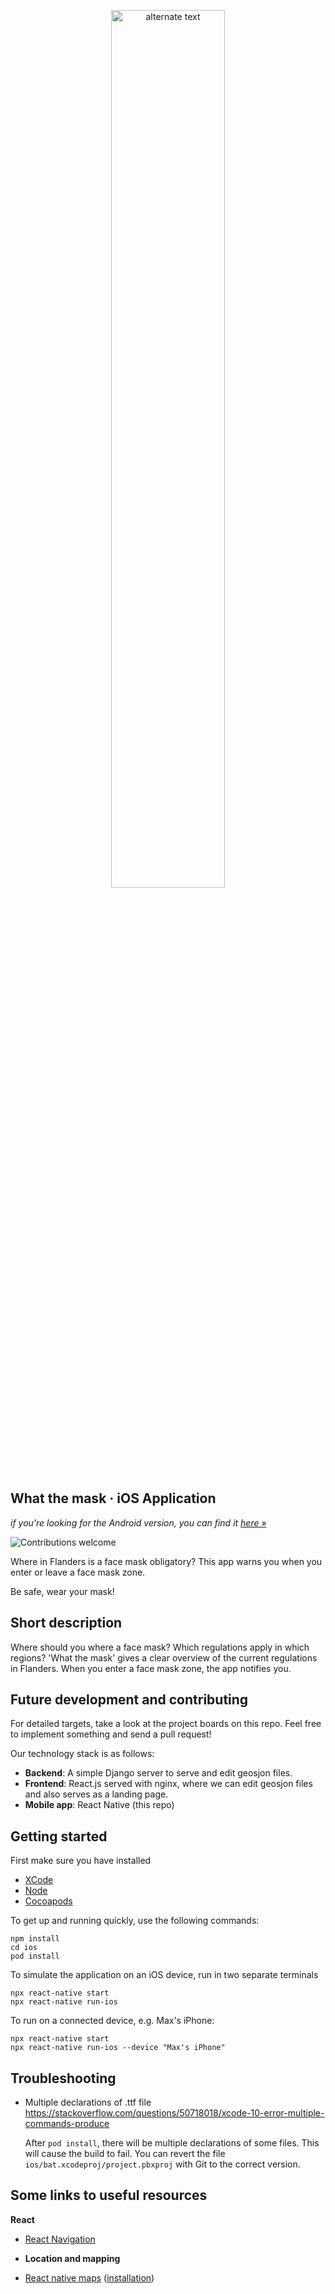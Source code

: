 <p align="center">
    <img src="res/what-the-mask-logo.png" alt="alternate text" width="60%">
 </p>

## What the mask · iOS Application

_if you're looking for the Android version, you can find it [here »](https://github.com/iPieter/what-the-mask-android)_

![Contributions welcome](https://img.shields.io/badge/contributions-welcome-orange.svg)

Where in Flanders is a face mask obligatory? This app warns you when you enter or leave a face mask zone.

Be safe, wear your mask!

## Short description

Where should you where a face mask? Which regulations apply in which regions?
'What the mask' gives a clear overview of the current regulations in Flanders.
When you enter a face mask zone, the app notifies you.

## Future development and contributing

For detailed targets, take a look at the project boards on this repo. Feel free to implement something and send a pull request!

Our technology stack is as follows:

- **Backend**: A simple Django server to serve and edit geosjon files.
- **Frontend**: React.js served with nginx, where we can edit geosjon files and also serves as a landing page.
- **Mobile app**: React Native (this repo)

## Getting started

First make sure you have installed

- [XCode](https://developer.apple.com/xcode/)
- [Node](https://www.npmjs.com/)
- [Cocoapods](https://cocoapods.org/)

To get up and running quickly, use the following commands:

```
npm install
cd ios
pod install
```

To simulate the application on an iOS device, run in two separate terminals

```
npx react-native start
npx react-native run-ios
```

To run on a connected device, e.g. Max's iPhone:

```
npx react-native start
npx react-native run-ios --device "Max's iPhone"
```

## Troubleshooting

- Multiple declarations of .ttf file  
  https://stackoverflow.com/questions/50718018/xcode-10-error-multiple-commands-produce

  After `pod install`, there will be multiple declarations of some files. This will cause the build to fail. You can revert the file `ios/bat.xcodeproj/project.pbxproj` with Git to the correct version.

## Some links to useful resources

**React**

- [React Navigation](https://reactnavigation.org/docs/hello-react-navigation)
- **Location and mapping**

- [React native maps](https://github.com/react-native-maps/react-native-maps) ([installation](https://github.com/react-native-maps/react-native-maps/blob/master/docs/installation.md))

<!-- ## Some useful code snippets

Serve a test geojson file at `http://localhost:8080/test_ghent.geojson`, provided that your python interpreter is python2.

```bash
python -m SimpleHTTPServer 8080
```

## Credits for in legal notice

- point in polygon: https://github.com/substack/point-in-polygon/blob/master/LICENSE -->
